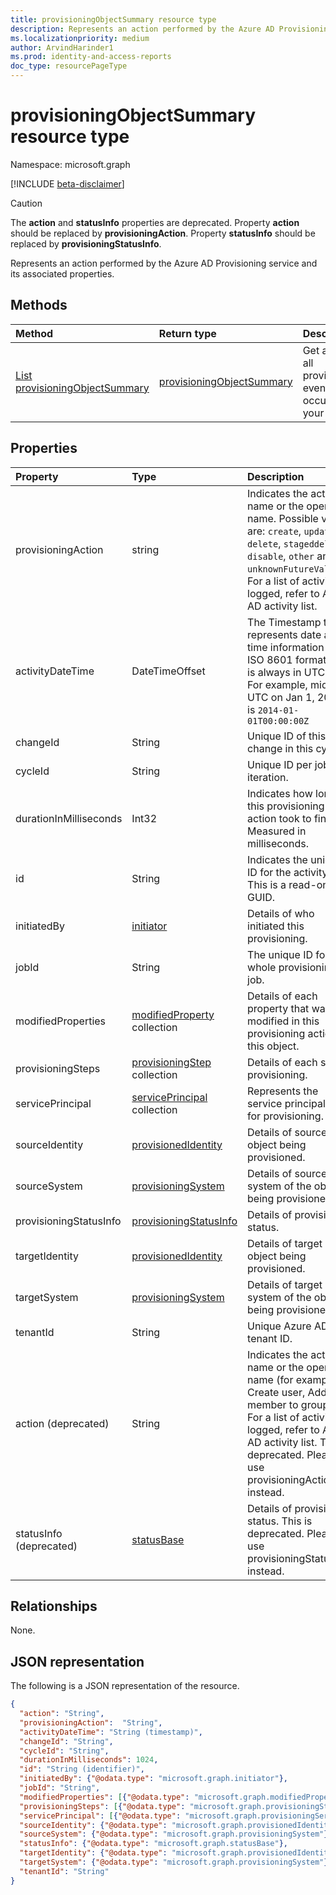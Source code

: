 ```yaml
---
title: provisioningObjectSummary resource type
description: Represents an action performed by the Azure AD Provisioning service and its associated properties.
ms.localizationpriority: medium
author: ArvindHarinder1
ms.prod: identity-and-access-reports
doc_type: resourcePageType
---
```


# provisioningObjectSummary resource type

Namespace: microsoft.graph

[!INCLUDE [beta-disclaimer](../../includes/beta-disclaimer.md)]
>[!CAUTION]
>The **action** and **statusInfo** properties are deprecated. Property **action** should be replaced by **provisioningAction**. Property **statusInfo** should be replaced by **provisioningStatusInfo**.

Represents an action performed by the Azure AD Provisioning service and its associated properties. 

## Methods

| Method                                                                     | Return type                                               | Description                                                         |
| :------------------------------------------------------------------------- | :-------------------------------------------------------- | :------------------------------------------------------------------ |
| [List provisioningObjectSummary](../api/provisioningobjectsummary-list.md) | [provisioningObjectSummary](provisioningobjectsummary.md) | Get a list of all provisioning events that occurred in your tenant. |

## Properties

| Property                | Type                                                | Description                                                                                                                                                                                                                          |
| :---------------------- | :-------------------------------------------------- | :----------------------------------------------------------------------------------------------------------------------------------------------------------------------------------------------------------------------------------- |
| provisioningAction      | string                                              | Indicates the activity name or the operation name. Possible values are: `create`, `update`, `delete`, `stageddelete`, `disable`, `other` and `unknownFutureValue`. For a list of activities logged, refer to Azure AD activity list. |
| activityDateTime        | DateTimeOffset                                      | The Timestamp type represents date and time information using ISO 8601 format and is always in UTC time. For example, midnight UTC on Jan 1, 2014 is `2014-01-01T00:00:00Z`                                                          |
| changeId                | String                                              | Unique ID of this change in this cycle.                                                                                                                                                                                              |
| cycleId                 | String                                              | Unique ID per job iteration.                                                                                                                                                                                                         |
| durationInMilliseconds  | Int32                                               | Indicates how long this provisioning action took to finish. Measured in milliseconds.                                                                                                                                                |
| id                      | String                                              | Indicates the unique ID for the activity. This is a read-only GUID.                                                                                                                                                                  |
| initiatedBy             | [initiator](initiator.md)                           | Details of who initiated this provisioning.                                                                                                                                                                                          |
| jobId                   | String                                              | The unique ID for the whole provisioning job.                                                                                                                                                                                        |
| modifiedProperties      | [modifiedProperty](modifiedproperty.md) collection  | Details of each property that was modified in this provisioning action on this object.                                                                                                                                               |
| provisioningSteps       | [provisioningStep](provisioningstep.md) collection  | Details of each step in provisioning.                                                                                                                                                                                                |
| servicePrincipal        | [servicePrincipal](serviceprincipal.md) collection  | Represents the service principal used for provisioning.                                                                                                                                                                              |
| sourceIdentity          | [provisionedIdentity](provisionedidentity.md)       | Details of source object being provisioned.                                                                                                                                                                                          |
| sourceSystem            | [provisioningSystem](provisioningsystem.md)         | Details of source system of the object being provisioned.                                                                                                                                                                            |
| provisioningStatusInfo  | [provisioningStatusInfo](provisioningstatusinfo.md) | Details of provisioning status.                                                                                                                                                                                                      |
| targetIdentity          | [provisionedIdentity](provisionedidentity.md)       | Details of target object being provisioned.                                                                                                                                                                                          |
| targetSystem            | [provisioningSystem](provisioningsystem.md)         | Details of target system of the object being provisioned.                                                                                                                                                                            |
| tenantId                | String                                              | Unique Azure AD tenant ID.                                                                                                                                                                                                           |
| action (deprecated)     | String                                              | Indicates the activity name or the operation name (for example, Create user, Add member to group). For a list of activities logged, refer to Azure AD activity list. This is deprecated. Please use provisioningAction instead.      |
| statusInfo (deprecated) | [statusBase](statusbase.md)                         | Details of provisioning status. This is deprecated. Please use provisioningStatusInfo instead.                                                                                                                                       |

## Relationships

None.

## JSON representation

The following is a JSON representation of the resource.

<!-- {
  "blockType": "resource",
  "optionalProperties": [

  ],
  "@odata.type": "microsoft.graph.provisioningObjectSummary",
  "keyProperty": "id"
}-->

```json
{
  "action": "String",
  "provisioningAction":  "String",
  "activityDateTime": "String (timestamp)",
  "changeId": "String",
  "cycleId": "String",
  "durationInMilliseconds": 1024,
  "id": "String (identifier)",
  "initiatedBy": {"@odata.type": "microsoft.graph.initiator"},
  "jobId": "String",
  "modifiedProperties": [{"@odata.type": "microsoft.graph.modifiedProperty"}],
  "provisioningSteps": [{"@odata.type": "microsoft.graph.provisioningStep"}],
  "servicePrincipal": [{"@odata.type": "microsoft.graph.provisioningServicePrincipal"}],
  "sourceIdentity": {"@odata.type": "microsoft.graph.provisionedIdentity"},
  "sourceSystem": {"@odata.type": "microsoft.graph.provisioningSystem"},
  "statusInfo": {"@odata.type": "microsoft.graph.statusBase"},
  "targetIdentity": {"@odata.type": "microsoft.graph.provisionedIdentity"},
  "targetSystem": {"@odata.type": "microsoft.graph.provisioningSystem"},
  "tenantId": "String"
}
```

<!-- uuid: 16cd6b66-4b1a-43a1-adaf-3a886856ed98
2019-02-04 14:57:30 UTC -->

<!-- {
  "type": "#page.annotation",
  "description": "provisioningObjectSummary resource",
  "keywords": "",
  "section": "documentation",
  "tocPath": ""
}-->
